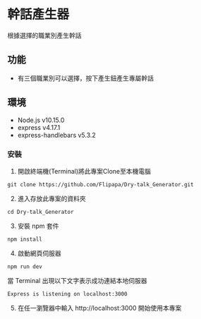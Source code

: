 # 幹話產生器
根據選擇的職業別產生幹話

## 功能
- 有三個職業別可以選擇，按下產生鈕產生專屬幹話

## 環境
- Node.js v10.15.0
- express v4.17.1
- express-handlebars v5.3.2

### 安裝
1. 開啟終端機(Terminal)將此專案Clone至本機電腦
```
git clone https://github.com/Flipapa/Dry-talk_Generator.git
```
2. 進入存放此專案的資料夾
```
cd Dry-talk_Generator
```
3. 安裝 npm 套件
```
npm install
```
4. 啟動網頁伺服器
```
npm run dev
```
當 Terminal 出現以下文字表示成功連結本地伺服器
```
Express is listening on localhost:3000
```
5. 在任一瀏覽器中輸入 http://localhost:3000 開始使用本專案